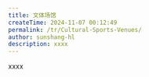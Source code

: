 ```yaml
---
title: 文体场馆
createTime: 2024-11-07 00:12:49
permalink: /tr/Cultural-Sports-Venues/
author: sunshang-hl
description: xxxx
---
```


xxxx